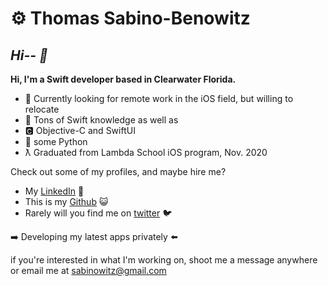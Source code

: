 
# ⚙︎ Thomas Sabino-Benowitz
## *Hi-- 👋*


**Hi, I'm a Swift developer based in Clearwater Florida.**

 - 🌯 Currently looking for remote work in the iOS field, but willing to relocate
 - 📲 Tons of Swift knowledge as well as
 - 🅲 Objective-C and SwiftUI 
 - 🐍 some Python
  -  ƛ Graduated from Lambda School iOS program, Nov. 2020

Check out some of my profiles, and maybe hire me?

 - My [LinkedIn](https://www.linkedin.com/in/thomassabinobenowitz/) 💼
 - This is my [Github](https://www.github.com/RoastBeefKazenakis) 😺
- Rarely will you find me on [twitter](https://www.twitter.com/sabinowitz) 🐦
 
➡️ Developing my latest apps privately ⬅️

if you're interested in what I'm working on, shoot me a message anywhere or email me at sabinowitz@gmail.com
